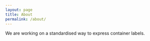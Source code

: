 ```yaml
---
layout: page
title: About
permalink: /about/
---
```


We are working on a standardised way to express container labels.

